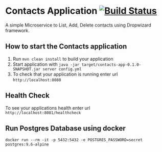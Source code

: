# Contacts Application [![Build Status](https://travis-ci.org/gavarava/contacts-app.svg?branch=master)](https://travis-ci.org/gavarava/contacts-app)  

A simple Microservice to List, Add, Delete contacts using Dropwizard framework.

How to start the Contacts application
---

1. Run `mvn clean install` to build your application
1. Start application with `java -jar target/contacts-app-0.1.0-SNAPSHOT.jar server config.yml`
1. To check that your application is running enter url `http://localhost:8080`

Health Check
---

To see your applications health enter url `http://localhost:8081/healthcheck`

Run Postgres Database using docker
--- 
```shell script
docker run --rm -it -p 5432:5432 -e POSTGRES_PASSWORD=secret postgres:9.6-alpine
```